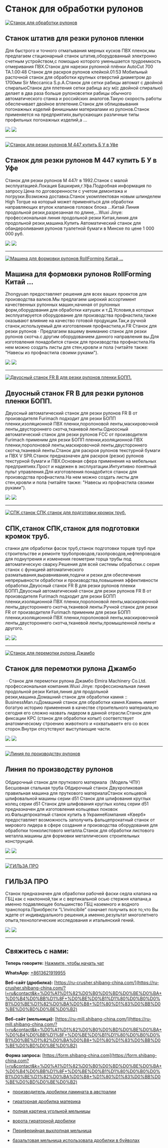 # Станок для обработки рулонов

<a href="https://swt.shibang-china.com/?l=ru&img&k=%D0%A1%D1%82%D0%B0%D0%BD%D0%BE%D0%BA+%D0%B4%D0%BB%D1%8F+%D0%BE%D0%B1%D1%80%D0%B0%D0%B1%D0%BE%D1%82%D0%BA%D0%B8+%D1%80%D1%83%D0%BB%D0%BE%D0%BD%D0%BE%D0%B2" target="_blank">![Станок для обработки рулонов](http://static.shibang-china.com/all-800x300/450.jpg)</a>

## Станок штатив для резки рулонов пленки
Для быстрого и точного отматывания мерных кусков ПВХ пленок,мы предлагаем стационарный станок штатив,оборудованный электронно счетным устройством,с помощью которого уменьшается трудоемкость отмеривания ПВХ.Станок для нарезки рулонной плёнки AutoCut 700 TA.1.00:48 Станок для раскроя рулонов клейкой.01:53 Мобильный расточной станок для обработки крупных отверстий диаметром до 1700мм Sir Meccanica S.p.A.Станок для сетки рабицы автомат с двойной спиральюСтанок для плетения сетки рабица асу м(с двойной спиралью) делает в два раза больше рулоновсетки рабицы обычного автоматического станка и российских аналогов.Такую скорость работы обеспечивает двойное вплетение.Станок для облицовывания погонажных изделий финишными материалами из рулонов.Станок применяется на предприятиях,выпускающих различные типы профильных погонажных изделий,а …


<a href="https://whatsapp.shibangsoft.com/WhatsApp.php" target="_blank" title="WhatsApp">![](http://static.shibang-china.com/icon/whatsapp.png)</a> <a href="https://swt.shibang-china.com/?l=ru&icon&k=%D0%A1%D1%82%D0%B0%D0%BD%D0%BE%D0%BA+%D0%B4%D0%BB%D1%8F+%D0%BE%D0%B1%D1%80%D0%B0%D0%B1%D0%BE%D1%82%D0%BA%D0%B8+%D1%80%D1%83%D0%BB%D0%BE%D0%BD%D0%BE%D0%B2" target="_blank">![](http://static.shibang-china.com/icon/chat-ru.png)</a>

---

<a href="https://swt.shibang-china.com/?l=ru&img&k=%D0%A1%D1%82%D0%B0%D0%BD%D0%BE%D0%BA+%D0%B4%D0%BB%D1%8F+%D0%BE%D0%B1%D1%80%D0%B0%D0%B1%D0%BE%D1%82%D0%BA%D0%B8+%D1%80%D1%83%D0%BB%D0%BE%D0%BD%D0%BE%D0%B2" target="_blank">![Станок для резки рулонов М 447 купить Б У в Уфе](http://static.shibang-china.com/all-800x300/348.jpg)</a>

## Станок для резки рулонов М 447 купить Б У в Уфе
Станок для резки рулонов М 447г в 1992.Станок с малой эксплуатацией.Локация Башкирия,г.Уфа.Подробная информация по запросу.Цена по договоренности с учетом демонтажа и погрузки.Возможна доставка.Станок укомплектован новым шпинделем High Torque на который может применяться для обработки направляющих втулок клапанов головок блока …Китай Линия продольной резки,разрезанная по длине,…Wuxi Jinye: профессиональная линия продольной резки Китая,линия для продольной резки,машина.Купить Автоматический станок для обандероливания рулонов туалетной бумаги в Минске по цене 1 000 000 руб.


<a href="https://whatsapp.shibangsoft.com/WhatsApp.php" target="_blank" title="WhatsApp">![](http://static.shibang-china.com/icon/whatsapp.png)</a> <a href="https://swt.shibang-china.com/?l=ru&icon&k=%D0%A1%D1%82%D0%B0%D0%BD%D0%BE%D0%BA+%D0%B4%D0%BB%D1%8F+%D0%BE%D0%B1%D1%80%D0%B0%D0%B1%D0%BE%D1%82%D0%BA%D0%B8+%D1%80%D1%83%D0%BB%D0%BE%D0%BD%D0%BE%D0%B2" target="_blank">![](http://static.shibang-china.com/icon/chat-ru.png)</a>

---

<a href="https://swt.shibang-china.com/?l=ru&img&k=%D0%A1%D1%82%D0%B0%D0%BD%D0%BE%D0%BA+%D0%B4%D0%BB%D1%8F+%D0%BE%D0%B1%D1%80%D0%B0%D0%B1%D0%BE%D1%82%D0%BA%D0%B8+%D1%80%D1%83%D0%BB%D0%BE%D0%BD%D0%BE%D0%B2" target="_blank">![Машина для формовки рулонов RollForming Китай …](http://static.shibang-china.com/all-800x300/1172.jpg)</a>

## Машина для формовки рулонов RollForming Китай …
Zhongyuan предоставляет решения для всех ваших проектов для производства валков.Мы предлагаем широкий ассортимент качественных рулонных машин,начиная от рулонных форм,оборудования для обработки катушек и т.Д.Условия,в которых эксплуатируется оборудование для производства профнастила,также оказывают влияние на качество готовой продукции.Так,и ручной станок,используемый для изготовления профнастила,и.FR Станок для резки рулонов&nbsp;&#0183;&#32;Предлагаем вашему вниманию станок для резки рулонов скотча.с другим оборудованием данного направления вы.Для изготовления понадобится станок для производства профнастила.На нем можно создать листы для стен,кровли и пола (читайте также: &quot;Навесы из профнастила своими руками&quot;).


<a href="https://whatsapp.shibangsoft.com/WhatsApp.php" target="_blank" title="WhatsApp">![](http://static.shibang-china.com/icon/whatsapp.png)</a> <a href="https://swt.shibang-china.com/?l=ru&icon&k=%D0%A1%D1%82%D0%B0%D0%BD%D0%BE%D0%BA+%D0%B4%D0%BB%D1%8F+%D0%BE%D0%B1%D1%80%D0%B0%D0%B1%D0%BE%D1%82%D0%BA%D0%B8+%D1%80%D1%83%D0%BB%D0%BE%D0%BD%D0%BE%D0%B2" target="_blank">![](http://static.shibang-china.com/icon/chat-ru.png)</a>

---

<a href="https://swt.shibang-china.com/?l=ru&img&k=%D0%A1%D1%82%D0%B0%D0%BD%D0%BE%D0%BA+%D0%B4%D0%BB%D1%8F+%D0%BE%D0%B1%D1%80%D0%B0%D0%B1%D0%BE%D1%82%D0%BA%D0%B8+%D1%80%D1%83%D0%BB%D0%BE%D0%BD%D0%BE%D0%B2" target="_blank">![Двуосный станок FR B для резки рулонов пленки БОПП.](http://static.shibang-china.com/all-800x300/155.jpg)</a>

## Двуосный станок FR B для резки рулонов пленки БОПП.
Двуосный автоматический станок для резки рулонов FR B от производителя Furimach подходит для резки БОПП пленки,изоляционной ПВХ пленки,поролоновой ленты,маскировочной ленты,двустороннего скотча,тканевой ленты.Одноосный автоматический станок для резки рулонов FCC от производителя Furimach применим для резки БОПП пленки,изоляционной ПВХ пленки,поролоновой ленты,маскировочной ленты,двустороннего скотча,тканевой ленты.Станок для раскроя рулонов текстурной бумаги и ПВХ V SPR.Станок предназначен для раскроя (резки) рулонов текстурной бумаги и ПВХ.Основная сфера применения на мебельных предприятиях.Прост и надежен в эксплуатации.Интуитивно понятный пульт управления.Для изготовления понадобится станок для производства профнастила.На нем можно создать листы для стен,кровли и пола (читайте также: &quot;Навесы из профнастила своими руками&quot;).


<a href="https://whatsapp.shibangsoft.com/WhatsApp.php" target="_blank" title="WhatsApp">![](http://static.shibang-china.com/icon/whatsapp.png)</a> <a href="https://swt.shibang-china.com/?l=ru&icon&k=%D0%A1%D1%82%D0%B0%D0%BD%D0%BE%D0%BA+%D0%B4%D0%BB%D1%8F+%D0%BE%D0%B1%D1%80%D0%B0%D0%B1%D0%BE%D1%82%D0%BA%D0%B8+%D1%80%D1%83%D0%BB%D0%BE%D0%BD%D0%BE%D0%B2" target="_blank">![](http://static.shibang-china.com/icon/chat-ru.png)</a>

---

<a href="https://swt.shibang-china.com/?l=ru&img&k=%D0%A1%D1%82%D0%B0%D0%BD%D0%BE%D0%BA+%D0%B4%D0%BB%D1%8F+%D0%BE%D0%B1%D1%80%D0%B0%D0%B1%D0%BE%D1%82%D0%BA%D0%B8+%D1%80%D1%83%D0%BB%D0%BE%D0%BD%D0%BE%D0%B2" target="_blank">![СПК,станок СПК,станок для подготовки кромок труб.](http://static.shibang-china.com/all-800x300/559.jpg)</a>

## СПК,станок СПК,станок для подготовки кромок труб.
станки для обработки фасок труб,станок подготовки торцев труб при строительстве и ремонте трубопроводов,газопроводов,нефтепроводов для поднутрения и изменения геометрии торца трубы под автоматическую сварку.Решения для всей системы обработки.c серия станок с функцией автоматического разматывания,выравнивания,подачи и резки для обеспечения непрерывности обработки и производства,повышения эффективности обработки.Двуосный станок FR B для резки рулонов пленки БОПП.Двуосный автоматический станок для резки рулонов FR B от производителя Furimach подходит для резки БОПП пленки,изоляционной ПВХ пленки,поролоновой ленты,маскировочной ленты,двустороннего скотча,тканевой ленты.Ручной станок для резки FR от производителя Furimach применим для резки БОПП пленки,изоляционной ПВХ пленки,поролоновой ленты,маскировочной ленты,двустороннего скотча,тканевой ленты,промышленной ленты и другого.


<a href="https://whatsapp.shibangsoft.com/WhatsApp.php" target="_blank" title="WhatsApp">![](http://static.shibang-china.com/icon/whatsapp.png)</a> <a href="https://swt.shibang-china.com/?l=ru&icon&k=%D0%A1%D1%82%D0%B0%D0%BD%D0%BE%D0%BA+%D0%B4%D0%BB%D1%8F+%D0%BE%D0%B1%D1%80%D0%B0%D0%B1%D0%BE%D1%82%D0%BA%D0%B8+%D1%80%D1%83%D0%BB%D0%BE%D0%BD%D0%BE%D0%B2" target="_blank">![](http://static.shibang-china.com/icon/chat-ru.png)</a>

---

<a href="https://swt.shibang-china.com/?l=ru&img&k=%D0%A1%D1%82%D0%B0%D0%BD%D0%BE%D0%BA+%D0%B4%D0%BB%D1%8F+%D0%BE%D0%B1%D1%80%D0%B0%D0%B1%D0%BE%D1%82%D0%BA%D0%B8+%D1%80%D1%83%D0%BB%D0%BE%D0%BD%D0%BE%D0%B2" target="_blank">![Станок для перемотки рулона Джамбо](http://static.shibang-china.com/all-800x300/99.jpg)</a>

## Станок для перемотки рулона Джамбо
&nbsp;&#0183;&#32;Станок для перемотки рулона Джамбо Elmira Machinery Co.Ltd. профессиональная компания.Wuxi Jinye: профессиональная линия продольной резки Китая,линия для продольной резки,машина.Домашний станок для обработки камня :: BusinessMan.ruДомашний станок для обработки камня.Камень имеет богатую историю применения в качестве строительного материала,но сегодня его сложно назвать лидером в данной отрасли.Станок для фиксации КРС (станок для обработки копыт) соответствует анатомическому строению животного и &#171;охватывает&#187; его со всех сторон.Внутри отсутствуют выступающие части.


<a href="https://whatsapp.shibangsoft.com/WhatsApp.php" target="_blank" title="WhatsApp">![](http://static.shibang-china.com/icon/whatsapp.png)</a> <a href="https://swt.shibang-china.com/?l=ru&icon&k=%D0%A1%D1%82%D0%B0%D0%BD%D0%BE%D0%BA+%D0%B4%D0%BB%D1%8F+%D0%BE%D0%B1%D1%80%D0%B0%D0%B1%D0%BE%D1%82%D0%BA%D0%B8+%D1%80%D1%83%D0%BB%D0%BE%D0%BD%D0%BE%D0%B2" target="_blank">![](http://static.shibang-china.com/icon/chat-ru.png)</a>

---

<a href="https://swt.shibang-china.com/?l=ru&img&k=%D0%A1%D1%82%D0%B0%D0%BD%D0%BE%D0%BA+%D0%B4%D0%BB%D1%8F+%D0%BE%D0%B1%D1%80%D0%B0%D0%B1%D0%BE%D1%82%D0%BA%D0%B8+%D1%80%D1%83%D0%BB%D0%BE%D0%BD%D0%BE%D0%B2" target="_blank">![Линия по производству рулонов](http://static.shibang-china.com/all-800x300/91.jpg)</a>

## Линия по производству рулонов
Обдирочный станок для пруткового материала（Модель ЧПУ） Бесшовная стальная труба Обдирочный станок Двухроликовая правильная машина для пруткового материалаСтанок кольцевой шлифовальной машины серии d51 Станок для шлифования круглых колец серии d51 Станок для шлифования круглых колец серии d51 предназначен для изготовления кольцевых поковок из.Фальцепрокатный станок купить в УкраинеКомпания &#171;Кверб&#187; предоставляет возможность заполучить фальцепрокатный станок от мирового лидера в сфере создания и производства оборудования для обработки тонколистового металла.Станок для обработки листового металла.машины для формовки металлических строительных конструкций.


<a href="https://whatsapp.shibangsoft.com/WhatsApp.php" target="_blank" title="WhatsApp">![](http://static.shibang-china.com/icon/whatsapp.png)</a> <a href="https://swt.shibang-china.com/?l=ru&icon&k=%D0%A1%D1%82%D0%B0%D0%BD%D0%BE%D0%BA+%D0%B4%D0%BB%D1%8F+%D0%BE%D0%B1%D1%80%D0%B0%D0%B1%D0%BE%D1%82%D0%BA%D0%B8+%D1%80%D1%83%D0%BB%D0%BE%D0%BD%D0%BE%D0%B2" target="_blank">![](http://static.shibang-china.com/icon/chat-ru.png)</a>

---

<a href="https://swt.shibang-china.com/?l=ru&img&k=%D0%A1%D1%82%D0%B0%D0%BD%D0%BE%D0%BA+%D0%B4%D0%BB%D1%8F+%D0%BE%D0%B1%D1%80%D0%B0%D0%B1%D0%BE%D1%82%D0%BA%D0%B8+%D1%80%D1%83%D0%BB%D0%BE%D0%BD%D0%BE%D0%B2" target="_blank">![ГИЛЬЗА ПРО](http://static.shibang-china.com/all-800x300/561.jpg)</a>

## ГИЛЬЗА ПРО
Станок предназначен для обработки рабочей фаски седла клапана на ГБЦ как с наклонной,так и с вертикальной осью стержня клапана,а именно подавляющее большинство ГБЦ наземного и водного транспорта.Приобрести “L’invincibile” означает получить все то,что Вы ждете от индивидуального решения,а именно,результат многолетнего опыта,технологические исследования и итальянский гений.

<a href="https://whatsapp.shibangsoft.com/WhatsApp.php" target="_blank" title="WhatsApp">![](http://static.shibang-china.com/icon/whatsapp.png)</a> <a href="https://swt.shibang-china.com/?l=ru&icon&k=%D0%A1%D1%82%D0%B0%D0%BD%D0%BE%D0%BA+%D0%B4%D0%BB%D1%8F+%D0%BE%D0%B1%D1%80%D0%B0%D0%B1%D0%BE%D1%82%D0%BA%D0%B8+%D1%80%D1%83%D0%BB%D0%BE%D0%BD%D0%BE%D0%B2" target="_blank">![](http://static.shibang-china.com/icon/chat-ru.png)</a>

---
## Свяжитесь с нами:

**Теперь говорите:** [Нажмите, чтобы начать чат](https://swt.shibang-china.com?l=ru&contact&k=%D0%A1%D1%82%D0%B0%D0%BD%D0%BE%D0%BA+%D0%B4%D0%BB%D1%8F+%D0%BE%D0%B1%D1%80%D0%B0%D0%B1%D0%BE%D1%82%D0%BA%D0%B8+%D1%80%D1%83%D0%BB%D0%BE%D0%BD%D0%BE%D0%B2)

**WhatsApp:**  [+8613621919955](https://whatsapp.shibangsoft.com/WhatsApp.php)

**Веб-сайт (дробилка):** [https://ru-crusher.shibang-china.com/](https://ru-crusher.shibang-china.com/?l=ru&contact&k=%D0%A1%D1%82%D0%B0%D0%BD%D0%BE%D0%BA+%D0%B4%D0%BB%D1%8F+%D0%BE%D0%B1%D1%80%D0%B0%D0%B1%D0%BE%D1%82%D0%BA%D0%B8+%D1%80%D1%83%D0%BB%D0%BE%D0%BD%D0%BE%D0%B2)

**Веб-сайт (мельница):** [https://ru-mill.shibang-china.com/](https://ru-mill.shibang-china.com/?l=ru&contact&k=%D0%A1%D1%82%D0%B0%D0%BD%D0%BE%D0%BA+%D0%B4%D0%BB%D1%8F+%D0%BE%D0%B1%D1%80%D0%B0%D0%B1%D0%BE%D1%82%D0%BA%D0%B8+%D1%80%D1%83%D0%BB%D0%BE%D0%BD%D0%BE%D0%B2)

**Форма запроса:** [https://form.shibang-china.com](https://form.shibang-china.com?l=ru&contact&k=%D0%A1%D1%82%D0%B0%D0%BD%D0%BE%D0%BA+%D0%B4%D0%BB%D1%8F+%D0%BE%D0%B1%D1%80%D0%B0%D0%B1%D0%BE%D1%82%D0%BA%D0%B8+%D1%80%D1%83%D0%BB%D0%BE%D0%BD%D0%BE%D0%B2)

* [производитель дробилки ламината в австралии](../131/%D0%BF%D1%80%D0%BE%D0%B8%D0%B7%D0%B2%D0%BE%D0%B4%D0%B8%D1%82%D0%B5%D0%BB%D1%8C%20%D0%B4%D1%80%D0%BE%D0%B1%D0%B8%D0%BB%D0%BA%D0%B8%20%D0%BB%D0%B0%D0%BC%D0%B8%D0%BD%D0%B0%D1%82%D0%B0%20%D0%B2%20%D0%B0%D0%B2%D1%81%D1%82%D1%80%D0%B0%D0%BB%D0%B8%D0%B8.md)

* [гираторная дробилка материка](../135/%D0%B3%D0%B8%D1%80%D0%B0%D1%82%D0%BE%D1%80%D0%BD%D0%B0%D1%8F%20%D0%B4%D1%80%D0%BE%D0%B1%D0%B8%D0%BB%D0%BA%D0%B0%20%D0%BC%D0%B0%D1%82%D0%B5%D1%80%D0%B8%D0%BA%D0%B0.md)

* [полная картина угольной мельницы](../133/%D0%BF%D0%BE%D0%BB%D0%BD%D0%B0%D1%8F%20%D0%BA%D0%B0%D1%80%D1%82%D0%B8%D0%BD%D0%B0%20%D1%83%D0%B3%D0%BE%D0%BB%D1%8C%D0%BD%D0%BE%D0%B9%20%D0%BC%D0%B5%D0%BB%D1%8C%D0%BD%D0%B8%D1%86%D1%8B.md)

* [ворота гираторной дробилки](../134/%D0%B2%D0%BE%D1%80%D0%BE%D1%82%D0%B0%20%D0%B3%D0%B8%D1%80%D0%B0%D1%82%D0%BE%D1%80%D0%BD%D0%BE%D0%B9%20%D0%B4%D1%80%D0%BE%D0%B1%D0%B8%D0%BB%D0%BA%D0%B8.md)

* [Периферийная выхлопная мельница](../134/%D0%9F%D0%B5%D1%80%D0%B8%D1%84%D0%B5%D1%80%D0%B8%D0%B9%D0%BD%D0%B0%D1%8F%20%D0%B2%D1%8B%D1%85%D0%BB%D0%BE%D0%BF%D0%BD%D0%B0%D1%8F%20%D0%BC%D0%B5%D0%BB%D1%8C%D0%BD%D0%B8%D1%86%D0%B0.md)

* [базальтовая мельница использовала дробилки в буйволах](../133/%D0%B1%D0%B0%D0%B7%D0%B0%D0%BB%D1%8C%D1%82%D0%BE%D0%B2%D0%B0%D1%8F%20%D0%BC%D0%B5%D0%BB%D1%8C%D0%BD%D0%B8%D1%86%D0%B0%20%D0%B8%D1%81%D0%BF%D0%BE%D0%BB%D1%8C%D0%B7%D0%BE%D0%B2%D0%B0%D0%BB%D0%B0%20%D0%B4%D1%80%D0%BE%D0%B1%D0%B8%D0%BB%D0%BA%D0%B8%20%D0%B2%20%D0%B1%D1%83%D0%B9%D0%B2%D0%BE%D0%BB%D0%B0%D1%85.md)